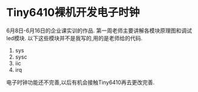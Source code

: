 # Tiny6410裸机开发电子时钟
6月8日-6月16日的企业课实训的作品.
第一周老师主要讲解各模块原理图和调试led模块.
以下这些模块并不是我写的,用的是老师给的代码.
1. sys
2. sysc
3. iic
4. irq

<tr/>
电子时钟功能还不完善,以后有机会接触Tiny6410再去更改完善.
